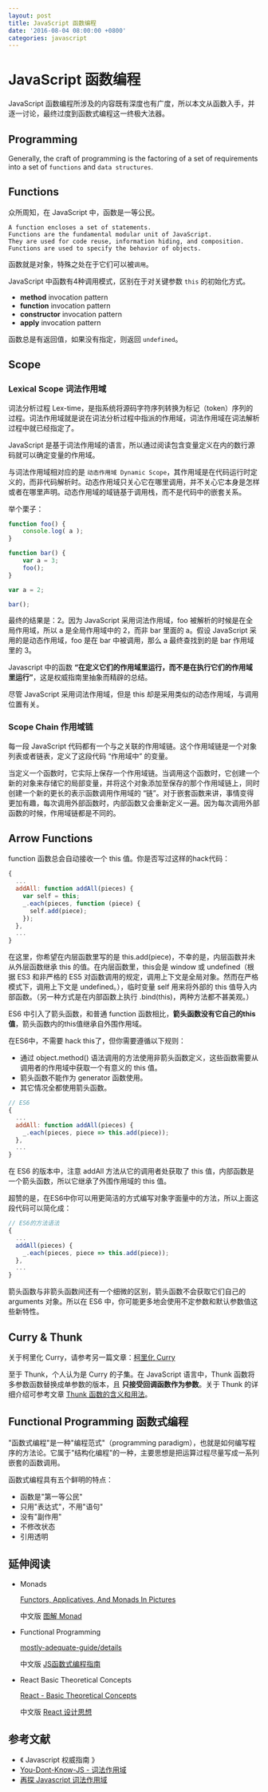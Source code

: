 ```yaml
---
layout: post
title: JavaScript 函数编程
date: '2016-08-04 08:00:00 +0800'
categories: javascript
---
```


# JavaScript 函数编程

JavaScript 函数编程所涉及的内容既有深度也有广度，所以本文从函数入手，并逐一讨论，最终过度到函数式编程这一终极大法器。

## Programming

Generally, the craft of programming is the factoring of a set of requirements into a set of `functions` and `data structures`.

## Functions

众所周知，在 JavaScript 中，函数是一等公民。

```
A function encloses a set of statements.
Functions are the fundamental modular unit of JavaScript.
They are used for code reuse, information hiding, and composition.
Functions are used to specify the behavior of objects.
```

函数就是对象，特殊之处在于它们可以被`调用`。

JavaScript 中函数有4种调用模式，区别在于对关键参数 `this` 的初始化方式。

- **method** invocation pattern
- **function** invocation pattern
- **constructor** invocation pattern
- **apply** invocation pattern

函数总是有返回值，如果没有指定，则返回 `undefined`。

## Scope

### Lexical Scope 词法作用域

词法分析过程 Lex-time，是指系统将源码字符序列转换为标记（token）序列的过程。词法作用域就是说在词法分析过程中指派的作用域，词法作用域在词法解析过程中就已经指定了。

JavaScript 是基于词法作用域的语言，所以通过阅读包含变量定义在内的数行源码就可以确定变量的作用域。

与词法作用域相对应的是 `动态作用域 Dynamic Scope`，其作用域是在代码运行时定义的，而非代码解析时。动态作用域只关心它在哪里调用，并不关心它本身是怎样或者在哪里声明。动态作用域的域链基于调用栈，而不是代码中的嵌套关系。

举个栗子：

```javascript
function foo() {
    console.log( a );
}

function bar() {
    var a = 3;
    foo();
}

var a = 2;

bar();
```

最终的结果是：2。因为 JavaScript 采用词法作用域，foo 被解析的时候是在全局作用域，所以 a 是全局作用域中的 2，而非 bar 里面的 a。假设 JavaScript 采用的是动态作用域，foo 是在 bar 中被调用，那么 a 最终查找到的是 bar 作用域里的 3。

Javascript 中的函数 **“在定义它们的作用域里运行，而不是在执行它们的作用域里运行”**，这是权威指南里抽象而精辟的总结。

尽管 JavaScript 采用词法作用域，但是 this 却是采用类似的动态作用域，与调用位置有关。

### Scope Chain 作用域链

每一段 JavaScript 代码都有一个与之关联的作用域链。这个作用域链是一个对象列表或者链表，定义了这段代码 “作用域中” 的变量。

当定义一个函数时，它实际上保存一个作用域链。当调用这个函数时，它创建一个新的对象来存储它的局部变量，并将这个对象添加至保存的那个作用域链上，同时创建一个新的更长的表示函数调用作用域的 “链”。对于嵌套函数来讲，事情变得更加有趣，每次调用外部函数时，内部函数又会重新定义一遍。因为每次调用外部函数的时候，作用域链都是不同的。


## Arrow Functions

function 函数总会自动接收一个 this 值。你是否写过这样的hack代码：

```javascript
{
  ...
  addAll: function addAll(pieces) {
    var self = this;
    _.each(pieces, function (piece) {
      self.add(piece);
    });
  },
  ...
}
```

在这里，你希望在内层函数里写的是 this.add(piece)，不幸的是，内层函数并未从外层函数继承 this 的值。在内层函数里，this会是 window 或 undefined（根据 ES3 和非严格的 ES5 对函数调用的规定，调用上下文是全局对象。然而在严格模式下，调用上下文是 undefined。），临时变量 self 用来将外部的 this 值导入内部函数。（另一种方式是在内部函数上执行 .bind(this)，两种方法都不甚美观。）

ES6 中引入了箭头函数，和普通 function 函数相比，**箭头函数没有它自己的this值**，箭头函数内的this值继承自外围作用域。

在ES6中，不需要 hack this了，但你需要遵循以下规则：

- 通过 object.method() 语法调用的方法使用非箭头函数定义，这些函数需要从调用者的作用域中获取一个有意义的 this 值。
- 箭头函数不能作为 generator 函数使用。
- 其它情况全都使用箭头函数。

```javascript
// ES6
{
  ...
  addAll: function addAll(pieces) {
    _.each(pieces, piece => this.add(piece));
  },
  ...
}
```

在 ES6 的版本中，注意 addAll 方法从它的调用者处获取了 this 值，内部函数是一个箭头函数，所以它继承了外围作用域的 this 值。

超赞的是，在ES6中你可以用更简洁的方式编写对象字面量中的方法，所以上面这段代码可以简化成：

```javascript
// ES6的方法语法
{
  ...
  addAll(pieces) {
    _.each(pieces, piece => this.add(piece));
  },
  ...
}
```

箭头函数与非箭头函数间还有一个细微的区别，箭头函数不会获取它们自己的 arguments 对象。所以在 ES6 中，你可能更多地会使用不定参数和默认参数值这些新特性。

## Curry & Thunk

关于柯里化 Curry，请参考另一篇文章：[柯里化 Curry](/javascript/curry.html)

至于 Thunk，个人认为是 Curry 的子集。在 JavaScript 语言中，Thunk 函数将多参数函数替换成单参数的版本，且 **只接受回调函数作为参数**。关于 Thunk 的详细介绍可参考文章 [Thunk 函数的含义和用法](http://www.ruanyifeng.com/blog/2015/05/thunk.html)。


## Functional Programming 函数式编程

"函数式编程"是一种"编程范式"（programming paradigm），也就是如何编写程序的方法论。它属于"结构化编程"的一种，主要思想是把运算过程尽量写成一系列嵌套的函数调用。

函数式编程具有五个鲜明的特点：

- 函数是"第一等公民"
- 只用"表达式"，不用"语句"
- 没有"副作用"
- 不修改状态
- 引用透明

## 延伸阅读

- Monads

  [Functors, Applicatives, And Monads In Pictures](http://adit.io/posts/2013-04-17-functors,_applicatives,_and_monads_in_pictures.html)

  中文版 [图解 Monad](http://www.ruanyifeng.com/blog/2015/07/monad.html)

- Functional Programming

  [mostly-adequate-guide/details](https://drboolean.gitbooks.io/mostly-adequate-guide/content/)

  中文版 [JS函数式编程指南](https://www.gitbook.com/book/llh911001/mostly-adequate-guide-chinese/details)

- React Basic Theoretical Concepts

  [React - Basic Theoretical Concepts](https://github.com/reactjs/react-basic)

  中文版 [React 设计思想](https://github.com/react-guide/react-basic)


## 参考文献

- 《 Javascript 权威指南 》
- [You-Dont-Know-JS - 词法作用域](https://segmentfault.com/a/1190000002532217)
- [再探 Javascript 词法作用域](http://www.cnblogs.com/mophee/archive/2009/03/15/1412590.html)
